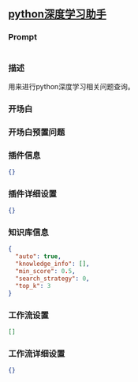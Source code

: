 
## [python深度学习助手](https://www.coze.cn/store/bot/7342265665463681061)
### Prompt
```md

```
### 描述
用来进行python深度学习相关问题查询。
### 开场白

### 开场白预置问题

### 插件信息
```json
{}
```
### 插件详细设置
```json
{}
```
### 知识库信息
```json
{
  "auto": true,
  "knowledge_info": [],
  "min_score": 0.5,
  "search_strategy": 0,
  "top_k": 3
}
```
### 工作流设置
```json
[]
```
### 工作流详细设置
```json
{}
```

